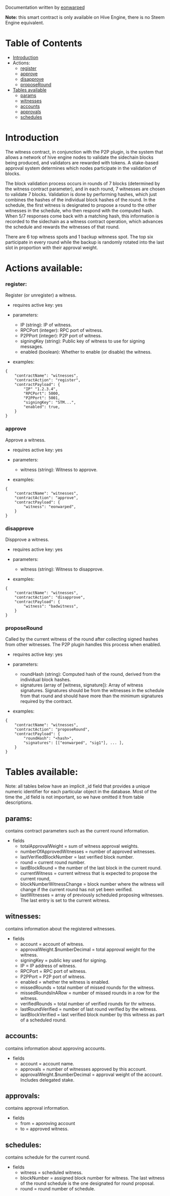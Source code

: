 Documentation written by [eonwarped](https://github.com/eonwarped)

**Note:** this smart contract is only available on Hive Engine, there is no Steem Engine equivalent.

# Table of Contents

* [Introduction](#introduction)
* Actions:
  * [register](#register)
  * [approve](#approve)
  * [disapprove](#disapprove)
  * [proposeRound](#proposeround)
* [Tables available](#tables-available)
  * [params](#params)
  * [witnesses](#witnesses)
  * [accounts](#accounts)
  * [approvals](#approvals)
  * [schedules](#schedules)

# Introduction

The witness contract, in conjunction with the P2P plugin, is the
system that allows a network of hive engine nodes to validate
the sidechain blocks being produced, and validators are rewarded
with tokens. A stake-based approval system determines which nodes
participate in the validation of blocks.

The block validation process occurs in rounds of 7 blocks
(determined by the witness contract parameter), and in each
round, 7 witnesses are chosen to validate 7 blocks. Validation
is done by performing hashes, which just combines the hashes of
the individual block hashes of the round. In the schedule,
 the first witness is designated to propose a round to the
other witnesses in the schedule, who then respond with the
computed hash. When 5/7 responses come back with a matching hash,
this information is recorded to the sidechain as a witness contract
operation, which advances the schedule and rewards the witnesses
of that round.

There are 6 top witness spots and 1 backup witnness spot.
The top six participate in every round while the backup is
randomly rotated into the last slot in proportion with their
approval weight.

# Actions available:

### register:
Register (or unregister) a witness.

* requires active key: yes
* parameters:
  * IP (string): IP of witness.
  * RPCPort (integer): RPC port of witness.
  * P2PPort (integer): P2P port of witness.
  * signingKey (string): Public key of witness to use for signing messages.
  * enabled (boolean): Whether to enable (or disable) the witness.

* examples:
```
{
    "contractName": "witnesses",
    "contractAction": "register",
    "contractPayload": {
        "IP" "1.2.3.4",
        "RPCPort": 5000,
        "P2PPort": 5001,
        "signingKey": "STM...",
        "enabled": true,
    }
}
```

### approve
Approve a witness.

* requires active key: yes
* parameters:
  * witness (string): Witness to approve.

* examples:
```
{
    "contractName": "witnesses",
    "contractAction": "approve",
    "contractPayload": {
        "witness": "eonwarped",
    }
}
```

### disapprove
Dispprove a witness.

* requires active key: yes
* parameters:
  * witness (string): Witness to disapprove.

* examples:
```
{
    "contractName": "witnesses",
    "contractAction": "disapprove",
    "contractPayload": {
        "witness": "badwitness",
    }
}
```

### proposeRound
Called by the current witness of the round after collecting
signed hashes from other witnesses. The P2P plugin handles
this process when enabled.

* requires active key: yes
* parameters:
  * roundHash (string): Computed hash of the round, derived from the individual block hashes.
  * signatures (array of [witness, signature]): Array of witness signatures. Signatures should be from the witnesses in the schedule from that round and should have more than the minimum signatures required by the contract.

* examples:
```
{
    "contractName": "witnesses",
    "contractAction": "proposeRound",
    "contractPayload": {
        "roundHash": "<hash>",
        "signatures": [["eonwarped", "sig1"], ... ],
    }
}
```

# Tables available:
Note: all tables below have an implicit _id field that provides a unique numeric identifier for each particular object in the database. Most of the time the _id field is not important, so we have omitted it from table descriptions.

## params:
contains contract parameters such as the current round information.
* fields
  * totalApprovalWeight = sum of witness approval weights.
  * numberOfApprovedWitnesses = number of approved witnesses.
  * lastVerifiedBlockNumber = last verified block number.
  * round = current round number.
  * lastBlockRound = the number of the last block in the current round.
  * currentWitness = current witness that is expected to propose the current round,
  * blockNumberWitnessChange = block number where the witness will change if the current round has not yet been verified.
  * lastWitnesses = array of previously scheduled proposing witnesses. The last entry is set to the current witness.

## witnesses:
contains information about the registered witnesses.
* fields
  * account = account of witness.
  * approvalWeight.$numberDecimal = total approval weight for the witness.
  * signingKey = public key used for signing.
  * IP = IP address of witness.
  * RPCPort = RPC port of witness.
  * P2PPort = P2P port of witness.
  * enabled = whether the witness is enabled.
  * missedRounds = total number of missed rounds for the witness.
  * missedRoundsInARow = number of missed rounds in a row for the witness.
  * verifiedRounds = total number of verified rounds for thr witness.
  * lastRoundVerified = number of last round verified by the witness.
  * lastBlockVerified = last verified block number by this witness as part of a scheduled round.

## accounts:
contains information about approving accounts.
* fields
  * account = account name.
  * approvals = number of witnesses approved by this account.
  * approvalWeight.$numberDecimal = approval weight of the account. Includes delegated stake.

## approvals:
contains approval information.
* fields
  * from = aporoving account
  * to = approved witness.

## schedules:
contains schedule for the current round.
* fields
  * witness = scheduled witness.
  * blockNumber = assigned block number for witness. The last witness of the round schedule is the one designated for round proposal.
  * round = round number of schedule.

